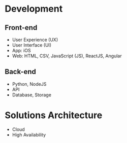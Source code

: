 # Development

## Front-end

- User Experience (UX)
- User Interface (UI)
- App: iOS
- Web: HTML, CSV, JavaScript (JS), ReactJS, Angular

## Back-end

- Python, NodeJS
- API
- Database, Storage

# Solutions Architecture

- Cloud
- High Availability

